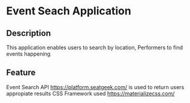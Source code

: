 # Event Seach Application
## Description
This application enables users  to search by location, Performers to find events happening
## Feature
Event Search API https://platform.seatgeek.com/ is used to return users appropiate results
CSS Framework used https://materializecss.com/
